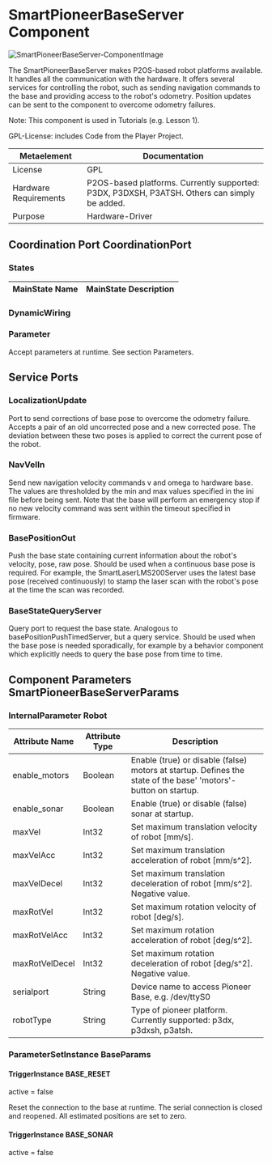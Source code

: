 <!--- This file is generated from the SmartPioneerBaseServer.componentDocumentation model --->
<!--- do not modify this file manually as it will by automatically overwritten by the code generator, modify the model instead and re-generate this file --->

# SmartPioneerBaseServer Component

![SmartPioneerBaseServer-ComponentImage](model/SmartPioneerBaseServerComponentDefinition.jpg)

The SmartPioneerBaseServer makes P2OS-based robot platforms available. It handles all the communication with the hardware. It offers several services for controlling the robot, such as sending navigation commands to the base and providing access to the robot's odometry. Position updates can be sent to the component to overcome odometry failures.

Note: This component is used in Tutorials (e.g. Lesson 1).

GPL-License: includes Code from the Player Project.

| Metaelement | Documentation |
|-------------|---------------|
| License | GPL |
| Hardware Requirements | P2OS-based platforms. Currently supported: P3DX, P3DXSH, P3ATSH. Others can simply be added. |
| Purpose | Hardware-Driver |


## Coordination Port CoordinationPort


### States


| MainState Name | MainState Description |
|----------------|-----------------------|

### DynamicWiring


### Parameter

Accept parameters at runtime. See section Parameters.

## Service Ports

### LocalizationUpdate

Port to send corrections of base pose to overcome the odometry failure. Accepts a pair of an old uncorrected pose and a new corrected pose. The deviation between these two poses is applied to correct the current pose of the robot.

### NavVelIn

Send new navigation velocity commands v and omega to hardware base. The values are thresholded by the min and max values specified in the ini file before being sent.
						Note that the base will perform an emergency stop if no new velocity command was sent within the timeout specified in firmware.

### BasePositionOut

Push the base state containing current information about the robot's velocity, pose, raw pose. Should be used when a continuous base pose is required. For example, the SmartLaserLMS200Server uses the latest base pose (received continuously) to stamp the laser scan with the robot's pose at the time the scan was recorded.

### BaseStateQueryServer

Query port to request the base state. Analogous to basePositionPushTimedServer, but a query service. Should be used when the base pose is needed sporadically, for example by a behavior component which explicitly needs to query the base pose from time to time.


## Component Parameters SmartPioneerBaseServerParams

### InternalParameter Robot

| Attribute Name | Attribute Type | Description |
|----------------|----------------|-------------|
| enable_motors | Boolean | Enable (true) or disable (false) motors at startup. Defines the state of the base' 'motors'-button on startup. |
| enable_sonar | Boolean | Enable (true) or disable (false) sonar at startup. |
| maxVel | Int32 | Set maximum translation velocity of robot [mm/s]. |
| maxVelAcc | Int32 | Set maximum translation acceleration of robot [mm/s^2]. |
| maxVelDecel | Int32 | Set maximum translation deceleration of robot [mm/s^2]. Negative value. |
| maxRotVel | Int32 | Set maximum rotation velocity of robot [deg/s]. |
| maxRotVelAcc | Int32 | Set maximum rotation acceleration of robot [deg/s^2]. |
| maxRotVelDecel | Int32 | Set maximum rotation deceleration of robot [deg/s^2]. Negative value. |
| serialport | String | Device name to access Pioneer Base, e.g. /dev/ttyS0 |
| robotType | String | Type of pioneer platform. Currently supported: p3dx, p3dxsh, p3atsh. |

### ParameterSetInstance BaseParams

#### TriggerInstance BASE_RESET

active = false

Reset the connection to the base at runtime. The serial connection is closed and reopened. All estimated positions are set to zero.

#### TriggerInstance BASE_SONAR

active = false


